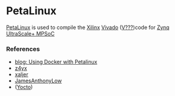 # PetaLinux

[PetaLinux](https://www.xilinx.com/products/design-tools/embedded-software/petalinux-sdk.html) is used to compile the [Xilinx](https://www.xilinx.com/) [Vivado](https://www.xilinx.com/products/design-tools/vivado.html) ([V???]())code for [Zynq UltraScale+ MPSoC](https://www.xilinx.com/products/silicon-devices/soc/zynq-ultrascale-mpsoc.html)

### References
  - [blog: Using Docker with Petalinux](https://patocarr.com/blog/2018/10/01/Using-Docker-with-Petalinux.html)
  - [z4yx](https://github.com/z4yx/petalinux-docker/blob/master/Dockerfile)
  - [xaljer](https://github.com/xaljer/petalinux-docker/blob/master/Dockerfile)
  - [JamesAnthonyLow](https://github.com/JamesAnthonyLow/docker-xilinx-petalinux-desktop/blob/master/Dockerfile)
  - ([Yocto](https://xilinx-wiki.atlassian.net/wiki/spaces/A/pages/84508673/Docker+on+Zynq+Ultrascale+Xilinx+Yocto+Flow))

